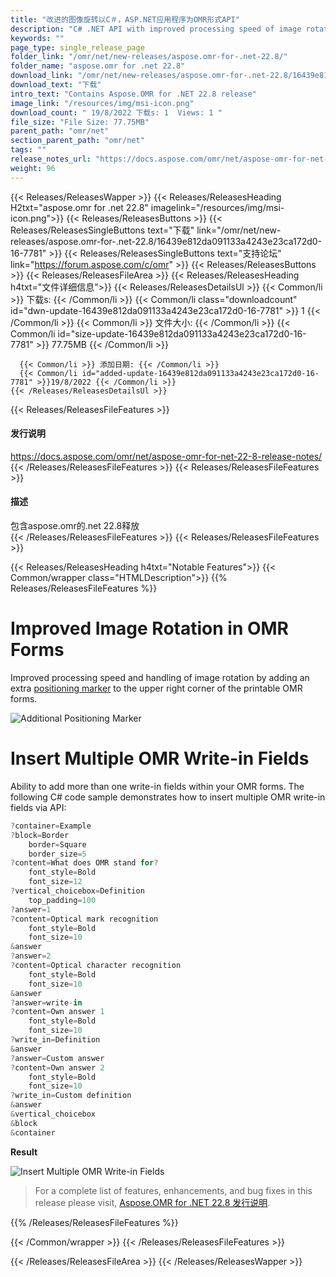 ```yaml
---
title: "改进的图像旋转以C＃，ASP.NET应用程序为OMR形式API"
description: "C# .NET API with improved processing speed of image rotation by adding an extra positioning marker, ability to add more than one write-in fields in OMR forms."
keywords: ""
page_type: single_release_page
folder_link: "/omr/net/new-releases/aspose.omr-for-.net-22.8/"
folder_name: "aspose.omr for .net 22.8"
download_link: "/omr/net/new-releases/aspose.omr-for-.net-22.8/16439e812da091133a4243e23ca172d0-16-7781"
download_text: "下载"
intro_text: "Contains Aspose.OMR for .NET 22.8 release"
image_link: "/resources/img/msi-icon.png"
download_count: " 19/8/2022 下载s: 1  Views: 1 "
file_size: "File Size: 77.75MB"
parent_path: "omr/net"
section_parent_path: "omr/net"
tags: ""
release_notes_url: "https://docs.aspose.com/omr/net/aspose-omr-for-net-22-8-release-notes/"
weight: 96
---
```


{{< Releases/ReleasesWapper >}}
  {{< Releases/ReleasesHeading H2txt="aspose.omr for .net 22.8" imagelink="/resources/img/msi-icon.png">}}
  {{< Releases/ReleasesButtons >}}
    {{< Releases/ReleasesSingleButtons text="下载" link="/omr/net/new-releases/aspose.omr-for-.net-22.8/16439e812da091133a4243e23ca172d0-16-7781" >}}
    {{< Releases/ReleasesSingleButtons text="支持论坛" link="https://forum.aspose.com/c/omr" >}}
  {{< Releases/ReleasesButtons >}}
  {{< Releases/ReleasesFileArea >}}
    {{< Releases/ReleasesHeading h4txt="文件详细信息">}}
    {{< Releases/ReleasesDetailsUl >}}
      {{< Common/li >}} 下载s: {{< /Common/li >}}
      {{< Common/li class="downloadcount" id="dwn-update-16439e812da091133a4243e23ca172d0-16-7781" >}} 1 {{< /Common/li >}}
      {{< Common/li >}} 文件大小: {{< /Common/li >}}
      {{< Common/li id="size-update-16439e812da091133a4243e23ca172d0-16-7781" >}} 77.75MB {{< /Common/li >}}

      {{< Common/li >}} 添加日期: {{< /Common/li >}}
      {{< Common/li id="added-update-16439e812da091133a4243e23ca172d0-16-7781" >}}19/8/2022 {{< /Common/li >}}
    {{< /Releases/ReleasesDetailsUl >}}

  {{< Releases/ReleasesFileFeatures >}}
      <h4>发行说明</h4><div><a href='https://docs.aspose.com/omr/net/aspose-omr-for-net-22-8-release-notes/'>https://docs.aspose.com/omr/net/aspose-omr-for-net-22-8-release-notes/</a></div>
  {{< /Releases/ReleasesFileFeatures >}}
  {{< Releases/ReleasesFileFeatures >}}
      <h4>描述</h4><div class="HTMLDescription">包含aspose.omr的.net 22.8释放</div>
  {{< /Releases/ReleasesFileFeatures >}}
  {{< Releases/ReleasesFileFeatures >}}

{{< Releases/ReleasesHeading h4txt="Notable Features">}}
{{< Common/wrapper class="HTMLDescription">}}
{{% Releases/ReleasesFileFeatures %}}

# Improved Image Rotation in OMR Forms

Improved processing speed and handling of image rotation by adding an extra [positioning marker](https://docs.aspose.com/omr/net/omr-form-structure/) to the upper right corner of the printable OMR forms.

![Additional Positioning Marker](https://docs.aspose.com/omr/net/aspose-omr-for-net-22-8-release-notes/markers.png)

# Insert Multiple OMR Write-in Fields

Ability to add more than one write-in fields within your OMR forms. The following C# code sample demonstrates how to insert multiple OMR write-in fields via API:

```csharp
?container=Example
?block=Border
	border=Square
	border_size=5
?content=What does OMR stand for?
	font_style=Bold
	font_size=12
?vertical_choicebox=Definition
	top_padding=100
?answer=1
?content=Optical mark recognition
	font_style=Bold
	font_size=10
&answer
?answer=2
?content=Optical character recognition
	font_style=Bold
	font_size=10
&answer
?answer=write-in
?content=Own answer 1
	font_style=Bold
	font_size=10
?write_in=Definition
&answer
?answer=Custom answer
?content=Own answer 2
	font_style=Bold
	font_size=10
?write_in=Custom definition
&answer
&vertical_choicebox
&block
&container
```

**Result**

![Insert Multiple OMR Write-in Fields](https://docs.aspose.com/omr/net/aspose-omr-for-net-22-8-release-notes/form.png)

> For a complete list of features, enhancements, and bug fixes in this release please visit, [Aspose.OMR for .NET 22.8 发行说明](https://docs.aspose.com/omr/net/aspose-omr-for-net-22-8-release-notes/).

{{% /Releases/ReleasesFileFeatures %}}

{{< /Common/wrapper >}}
{{< /Releases/ReleasesFileFeatures >}}

{{< /Releases/ReleasesFileArea >}}
{{< /Releases/ReleasesWapper >}}

